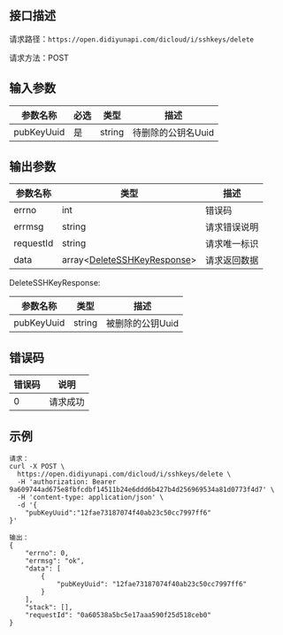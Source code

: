 ## 接口描述
请求路径：`https://open.didiyunapi.com/dicloud/i/sshkeys/delete`

请求方法：POST
## 输入参数
|参数名称 | 必选 | 类型 | 描述|
|--------|-----|-----|-----|
| pubKeyUuid | 是 | string | 待删除的公钥名Uuid |


## 输出参数
|参数名称  | 类型 | 描述 |
|--------|-----|-----|
|errno | int  |错误码 |
|errmsg|string|请求错误说明   |
|requestId |string|请求唯一标识 |
|data | array<[DeleteSSHKeyResponse](#DeleteSSHKeyResponse)>   | 请求返回数据 | 

<span id="DeleteSSHKeyResponse"></span>
DeleteSSHKeyResponse:

|参数名称  | 类型 | 描述|
|--------|-----|-----|
| pubKeyUuid | string  |  被删除的公钥Uuid |

## 错误码
|错误码 | 说明    |
|------|--------|
| 0    | 请求成功  |

## 示例

```
请求：
curl -X POST \
  https://open.didiyunapi.com/dicloud/i/sshkeys/delete \
  -H 'authorization: Bearer 9a609744ad675e8fbfcdbf14511b24e6ddd6b427b4d256969534a81d0773f4d7' \
  -H 'content-type: application/json' \
  -d '{
	"pubKeyUuid":"12fae73187074f40ab23c50cc7997ff6"
}'

输出：
{
	"errno": 0,
	"errmsg": "ok",
	"data": [
		{
			"pubKeyUuid": "12fae73187074f40ab23c50cc7997ff6"
		}
	],
	"stack": [],
	"requestId": "0a60538a5bc5e17aaa590f25d518ceb0"
}

```
